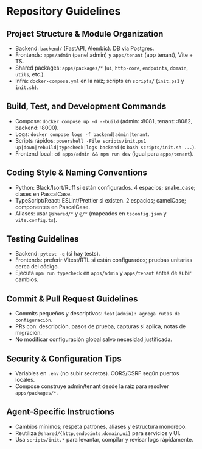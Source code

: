 # Repository Guidelines

## Project Structure & Module Organization
- Backend: `backend/` (FastAPI, Alembic). DB via Postgres.
- Frontends: `apps/admin` (panel admin) y `apps/tenant` (app tenant), Vite + TS.
- Shared packages: `apps/packages/*` (`ui`, `http-core`, `endpoints`, `domain`, `utils`, etc.).
- Infra: `docker-compose.yml` en la raíz; scripts en `scripts/` (`init.ps1` y `init.sh`).

## Build, Test, and Development Commands
- Compose: `docker compose up -d --build` (admin: :8081, tenant: :8082, backend: :8000).
- Logs: `docker compose logs -f backend|admin|tenant`.
- Scripts rápidos: `powershell -File scripts/init.ps1 up|down|rebuild|typecheck|logs backend` (o `bash scripts/init.sh ...`).
- Frontend local: `cd apps/admin && npm run dev` (igual para `apps/tenant`).

## Coding Style & Naming Conventions
- Python: Black/Isort/Ruff si están configurados. 4 espacios; snake_case; clases en PascalCase.
- TypeScript/React: ESLint/Prettier si existen. 2 espacios; camelCase; componentes en PascalCase.
- Aliases: usar `@shared/*` y `@/*` (mapeados en `tsconfig.json` y `vite.config.ts`).

## Testing Guidelines
- Backend: `pytest -q` (si hay tests).
- Frontends: preferir Vitest/RTL si están configurados; pruebas unitarias cerca del código.
- Ejecuta `npm run typecheck` en `apps/admin` y `apps/tenant` antes de subir cambios.

## Commit & Pull Request Guidelines
- Commits pequeños y descriptivos: `feat(admin): agrega rutas de configuración`.
- PRs con: descripción, pasos de prueba, capturas si aplica, notas de migración.
- No modificar configuración global salvo necesidad justificada.

## Security & Configuration Tips
- Variables en `.env` (no subir secretos). CORS/CSRF según puertos locales.
- Compose construye admin/tenant desde la raíz para resolver `apps/packages/*`.

## Agent-Specific Instructions
- Cambios mínimos; respeta patrones, aliases y estructura monorepo.
- Reutiliza `@shared/{http,endpoints,domain,ui}` para servicios y UI.
- Usa `scripts/init.*` para levantar, compilar y revisar logs rápidamente.
